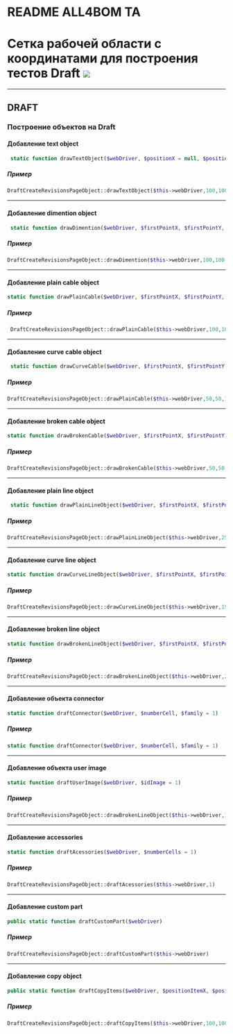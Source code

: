 # README ALL4BOM TA
Сетка рабочей области с координатами для построения тестов Draft
![](https://s26.postimg.org/mybgnbdy1/array.jpg)
======
---
## DRAFT
### Построение объектов на Draft


#### Добавление text object
```php
 static function drawTextObject($webDriver, $positionX = null, $positionY = null, $text = null, $font = "Arial", $size = "18", $color = "0000")
```
##### Пример
``` php
DraftCreateRevisionsPageObject::drawTextObject($this->webDriver,100,100,"no text","Tahoma","30","#1234");
```
___


#### Добавление dimention object
```php
 static function drawDimention($webDriver, $firstPointX, $firstPointY, $secondPointX, $secondPointY)
```
##### Пример
``` php
DraftCreateRevisionsPageObject::drawDimention($this->webDriver,100,100,300,300);
```

___

#### Добавление plain cable object

```php
static function drawPlainCable($webDriver, $firstPointX, $firstPointY, $secondPointX, $secondPointY, $dimentionPointX, $dimentionPointY, $weight = "Normal")```
```
##### Пример
``` php
 DraftCreateRevisionsPageObject::drawPlainCable($this->webDriver,100,100,550,100,600,100);
```
___

#### Добавление curve cable object
```php
 static function drawCurveCable($webDriver, $firstPointX, $firstPointY, $secondPointX, $secondPointY, $dimentionPointX, $dimentionPointY, $weight = "Normal")
```
##### Пример
``` php
DraftCreateRevisionsPageObject::drawPlainCable($this->webDriver,50,50,100,100,150,100);
```
___
#### Добавление broken cable object
```php
static function drawBrokenCable($webDriver, $firstPointX, $firstPointY, $secondPointX, $secondPointY, $dimentionPointX, $dimentionPointY, $weight = "Normal")
```
##### Пример
``` php
DraftCreateRevisionsPageObject::drawBrokenCable($this->webDriver,50,50,100,100,150,100);
```
___
#### Добавление plain line object
```php
 static function drawPlainLineObject($webDriver, $firstPointX, $firstPointY, $secondPointX, $secondPointY, $dimentionPointX, $dimentionPointY, $weight = "Normal")
```
##### Пример
``` php
DraftCreateRevisionsPageObject::drawPlainLineObject($this->webDriver,250,250,300,300,350,300,"Thick");
```
___
#### Добавление curve  line object
```php
static function drawCurveLineObject($webDriver, $firstPointX, $firstPointY, $secondPointX, $secondPointY, $dimentionPointX, $dimentionPointY, $weight = "Normal")
```
##### Пример
``` php
DraftCreateRevisionsPageObject::drawCurveLineObject($this->webDriver,150,150,200,200,250,200,"Thinnest");
```
___
#### Добавление broken  line object
```php
static function drawBrokenLineObject($webDriver, $firstPointX, $firstPointY, $secondPointX, $secondPointY, $dimentionPointX, $dimentionPointY, $weight = "Normal")
```
##### Пример
``` php
DraftCreateRevisionsPageObject::drawBrokenLineObject($this->webDriver,250,250,300,300,350,300,"Thick");
```
___
#### Добавление объекта connector
```php
static function draftConnector($webDriver, $numberCell, $family = 1)
```
##### Пример
``` php
static function draftConnector($webDriver, $numberCell, $family = 1)
```
___
#### Добавление объекта user image
```php
static function draftUserImage($webDriver, $idImage = 1)
```
##### Пример
``` php
DraftCreateRevisionsPageObject::drawBrokenLineObject($this->webDriver,1)
```
___
#### Добавление accessories
```php
static function draftAcessories($webDriver, $numberCells = 1)
```
##### Пример
``` php
DraftCreateRevisionsPageObject::draftAcessories($this->webDriver,1)
```

___
#### Добавление custom part
```php
public static function draftCustomPart($webDriver)
```
##### Пример
``` php
DraftCreateRevisionsPageObject::draftCustomPart($this->webDriver)
```
___
#### Добавление copy object
```php
public static function draftCopyItems($webDriver, $positionItemX, $positionItemY, $positionCopyX, $positionCopyY, $quantity = 1)
```
##### Пример
``` php
DraftCreateRevisionsPageObject::draftCopyItems($this->webDriver,100,100,250,250,2);

```